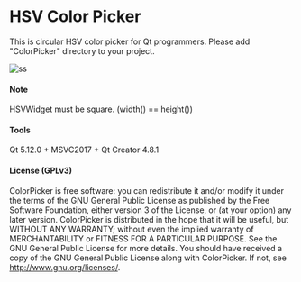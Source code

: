 # HSV Color Picker

This is circular HSV color picker for Qt programmers. Please add "ColorPicker" directory to your project.

![ss](https://user-images.githubusercontent.com/9402867/52634755-5e045a00-2f0b-11e9-88b6-54212573686b.png)



#### Note

HSVWidget must be square. (width() == height())



#### Tools

Qt 5.12.0  + MSVC2017  + Qt Creator 4.8.1



#### License (GPLv3)

ColorPicker is free software: you can redistribute it and/or modify
it under the terms of the GNU General Public License as published by
the Free Software Foundation, either version 3 of the License, or
(at your option) any later version.
ColorPicker is distributed in the hope that it will be useful,
but WITHOUT ANY WARRANTY; without even the implied warranty of
MERCHANTABILITY or FITNESS FOR A PARTICULAR PURPOSE.  See the
GNU General Public License for more details.
You should have received a copy of the GNU General Public License
along with ColorPicker.  If not, see <http://www.gnu.org/licenses/>.

